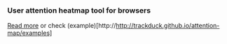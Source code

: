 ### User attention heatmap tool for browsers 
[Read more](http://http://trackduck.github.io/attention-map/) or check (example)[http://http://trackduck.github.io/attention-map/examples]
